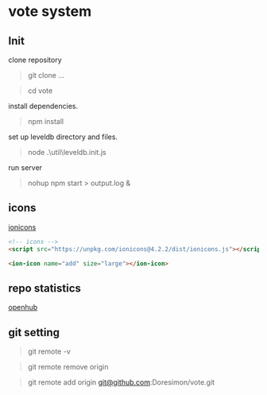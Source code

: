 # vote system

## Init

clone repository

> git clone ...

> cd vote

install dependencies.

> npm install

set up leveldb directory and files.

> node .\util\leveldb.init.js

run server

> nohup npm start > output.log &


## icons

[ionicons](https://ionicons.com/)

```html
<!-- icons -->
<script src="https://unpkg.com/ionicons@4.2.2/dist/ionicons.js"></script>

<ion-icon name="add" size="large"></ion-icon>
```

## repo statistics

[openhub](https://www.openhub.net/p/Doresimon-vote)

## git setting

> git remote -v

> git remote remove origin

> git remote add origin  git@github.com:Doresimon/vote.git

